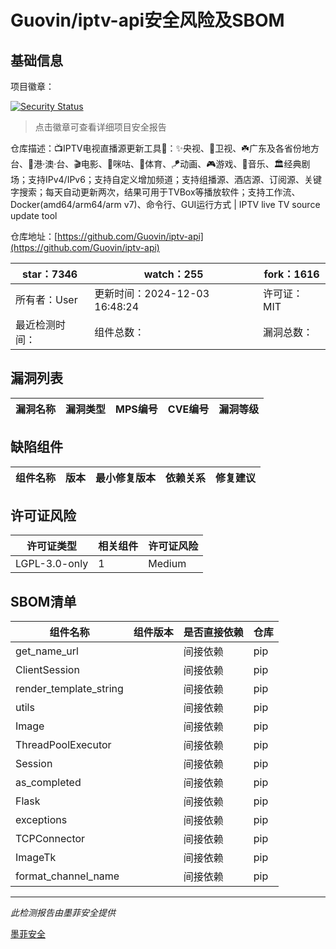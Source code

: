 # Guovin/iptv-api安全风险及SBOM

## 基础信息

项目徽章：

[![Security Status](https://www.murphysec.com/platform3/v31/badge/1864014688640315392.svg)](https://www.murphysec.com/console/report/1864014687700791296/1864014688640315392)

> 点击徽章可查看详细项目安全报告

仓库描述：📺IPTV电视直播源更新工具🚀：✨央视、📡卫视、☘️广东及各省份地方台、🌊港·澳·台、🎬电影、🎥咪咕、🏀体育、🪁动画、🎮游戏、🎵音乐、🏛经典剧场；支持IPv4/IPv6；支持自定义增加频道；支持组播源、酒店源、订阅源、关键字搜索；每天自动更新两次，结果可用于TVBox等播放软件；支持工作流、Docker(amd64/arm64/arm v7)、命令行、GUI运行方式 | IPTV live TV source update tool

仓库地址：[https://github.com/Guovin/iptv-api](https://github.com/Guovin/iptv-api)

| star：7346 | watch：255 | fork：1616 |
| ----------- | -------------- | ------------ |
| 所有者：User | 更新时间：2024-12-03 16:48:24 | 许可证：MIT |
| 最近检测时间： | 组件总数： | 漏洞总数： |




## 漏洞列表

| 漏洞名称 | 漏洞类型 | MPS编号 | CVE编号 | 漏洞等级 |
| ------- | ------ | ------- | ------ | ----- |





## 缺陷组件

| 组件名称 | 版本 | 最小修复版本 | 依赖关系 | 修复建议 |
| -------- | ---- | ------------ | -------- | -------- |





## 许可证风险

| 许可证类型 | 相关组件 | 许可证风险 |
| ---------- | -------- | ---------- |
|LGPL-3.0-only|1|Medium|




## SBOM清单

| 组件名称 | 组件版本 | 是否直接依赖 | 仓库 |
| -------- | -------- | ------------ | ---- |
|get_name_url||间接依赖|pip|
|ClientSession||间接依赖|pip|
|render_template_string||间接依赖|pip|
|utils||间接依赖|pip|
|Image||间接依赖|pip|
|ThreadPoolExecutor||间接依赖|pip|
|Session||间接依赖|pip|
|as_completed||间接依赖|pip|
|Flask||间接依赖|pip|
|exceptions||间接依赖|pip|
|TCPConnector||间接依赖|pip|
|ImageTk||间接依赖|pip|
|format_channel_name||间接依赖|pip|


------

*此检测报告由墨菲安全提供*

[墨菲安全](www.murphysec.com)